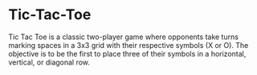 # Tic-Tac-Toe
Tic Tac Toe is a classic two-player game where opponents take turns marking spaces in a 3x3 grid with their respective symbols (X or O). The objective is to be the first to place three of their symbols in a horizontal, vertical, or diagonal row.
